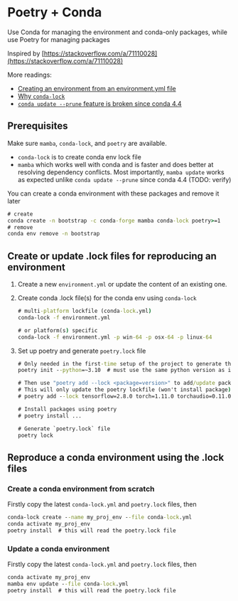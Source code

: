 # Poetry + Conda
Use Conda for managing the environment and conda-only packages, while use Poetry for managing packages

Inspired by [https://stackoverflow.com/a/71110028](https://stackoverflow.com/a/71110028)

More readings:
* [Creating an environment from an environment.yml file](https://conda.io/projects/conda/en/latest/user-guide/tasks/manage-environments.html#creating-an-environment-from-an-environment-yml-file)
* [Why `conda-lock`](https://github.com/conda-incubator/conda-lock#why)
* [`conda update --prune` feature is broken since conda 4.4](https://github.com/conda/conda/issues/7279#issuecomment-516438069)

## Prerequisites
Make sure `mamba`, `conda-lock`, and `poetry` are available. 
* `conda-lock` is to create conda env lock file
* `mamba` which works well with conda and is faster and does better at resolving dependency conflicts.
   Most importantly, `mamba update` works as expected unlike `conda update --prune` since conda 4.4 (TODO: verify)

You can create a conda environment with these packages and remove it later
``` cmd
# create 
conda create -n bootstrap -c conda-forge mamba conda-lock poetry>=1
# remove 
conda env remove -n bootstrap
```

## Create or update .lock files for reproducing an environment
1. Create a new `environment.yml` or update the content of an existing one. 
 
2. Create conda .lock file(s) for the conda env using `conda-lock`
   ``` cmd 
   # multi-platform lockfile (conda-lock.yml)
   conda-lock -f environment.yml  
   
   # or platform(s) specific
   conda-lock -f environment.yml -p win-64 -p osx-64 -p linux-64
   ```
   
3. Set up poetry and generate `poetry.lock` file
   ``` cmd
   # Only needed in the first-time setup of the project to generate the pyproject.toml file
   poetry init --python=~3.10  # must use the same python version as in environment.yml
   
   # Then use "poetry add --lock <package=version>" to add/update packages installed via conda (aka the environment.yml)
   # This will only update the poetry lockfile (won't install package). For example.
   # poetry add --lock tensorflow=2.8.0 torch=1.11.0 torchaudio=0.11.0 torchvision=0.12.0
   
   # Install packages using poetry
   # poetry install ...
   
   # Generate `poetry.lock` file
   poetry lock
   ```
   
## Reproduce a conda environment using the .lock files
### Create a conda environment from scratch
Firstly copy the latest `conda-lock.yml` and `poetry.lock` files, then
``` cmd
conda-lock create --name my_proj_env --file conda-lock.yml
conda activate my_proj_env
poetry install  # this will read the poetry.lock file
```

### Update a conda environment
Firstly copy the latest `conda-lock.yml` and `poetry.lock` files, then
``` cmd
conda activate my_proj_env
mamba env update --file conda-lock.yml
poetry install  # this will read the poetry.lock file
```
